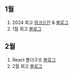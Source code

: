 ## 1월

1. 2024 회고 <a href="https://www.linkedin.com/posts/%ED%83%9C%EC%98%81-%ED%99%A9-5b33a9273_2024%EB%85%84%EC%9D%84-%EB%8F%8C%EC%95%84%EB%B3%B4%EB%A9%B0-activity-7282069969398308864-idvp?utm_source=share&utm_medium=member_desktop" target="_blank">링크드인</a> & <a href="https://velog.io/@hty0525/2024%EB%85%84%EC%9D%84-%EB%8F%8C%EC%95%84%EB%B3%B4%EB%A9%B0" target="_blank">블로그</a>
2. 1월 회고 <a href="https://velog.io/@hty0525/%EB%9C%AC%EA%B8%88-%EC%97%86%EB%8A%94-1%EC%9B%94-%ED%9A%8C%EA%B3%A0" target="_blank">블로그</a>

## 2월

1. React 폴더구조 <a href="https://velog.io/@hty0525/%ED%8F%B4%EB%8D%94-%EA%B5%AC%EC%A1%B0" target="_blank">블로그</a>
2. 2월 회고 <a href="https://velog.io/@hty0525/2%EC%9B%94-%ED%9A%8C%EA%B3%A0" target="_blank">블로그</a>
